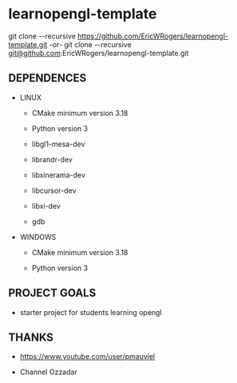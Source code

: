 # learnopengl-template

git clone --recursive https://github.com/EricWRogers/learnopengl-template.git
-or-
git clone --recursive git@github.com:EricWRogers/learnopengl-template.git


## DEPENDENCES

- LINUX

    -   CMake minimum version 3.18

    -   Python version 3

    -   libgl1-mesa-dev

    -   librandr-dev

    -   libxinerama-dev

    -   libcursor-dev

    -   libxi-dev

    -   gdb

- WINDOWS

    -  CMake minimum version 3.18

    -  Python version 3

## PROJECT GOALS

 - starter project for students learning opengl

## THANKS

 - https://www.youtube.com/user/pmauviel

 - Channel Ozzadar